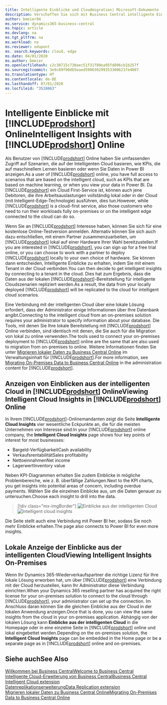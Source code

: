 ```yaml
---
title: Intelligente Einblicke und Cloudmigration| Microsoft-Dokumente
description: Verschaffen Sie sich mit Business Central intelligente Einblicke über Ihre lokale Lösung. Erfahren Sie, wie Sie in die Cloud migrieren.
author: bmeier94
ms.service: dynamics365-business-central
ms.topic: article
ms.devlang: na
ms.tgt_pltfrm: na
ms.workload: na
ms.reviewer: edupont
ms. search.keywords: cloud, edge
ms.date: 04/01/2020
ms.author: bmeier
ms.openlocfilehash: c2c30715c730aec51f31f80ea95fd896cb1b257f
ms.sourcegitcommit: 3e9c89f90db5eaed599630299353300621fe4007
ms.translationtype: HT
ms.contentlocale: de-DE
ms.lasthandoff: 07/01/2020
ms.locfileid: "3528863"
---
```

# <a name="intelligent-insights-with-prodshort-online"></a><span data-ttu-id="5f52b-104">Intelligente Einblicke mit [!INCLUDE[prodshort](includes/prodshort.md)] Online</span><span class="sxs-lookup"><span data-stu-id="5f52b-104">Intelligent Insights with [!INCLUDE[prodshort](includes/prodshort.md)] Online</span></span>

<span data-ttu-id="5f52b-105">Als Benutzer von [!INCLUDE[prodshort](includes/prodshort.md)] Online haben Sie umfassenden Zugriff auf Szenarien, die auf der Intelligenten Cloud basieren, wie KPIs, die auf maschinellem Lernen basieren oder wenn Sie Daten in Power BI anzeigen.</span><span class="sxs-lookup"><span data-stu-id="5f52b-105">As a user of [!INCLUDE[prodshort](includes/prodshort.md)] online, you have full access to scenarios that are based on the intelligent cloud, such as KPIs that are based on machine learning, or when you view your data in Power BI.</span></span> <span data-ttu-id="5f52b-106">Da [!INCLUDE[prodshort](includes/prodshort.md)] ein Cloud First-Service ist, können auch jene Debitoren, die ihre Arbeitsauslastungen vollständig lokal oder in der Cloud (mit Intelligent-Edge-Technologie) ausführen, dies tun.</span><span class="sxs-lookup"><span data-stu-id="5f52b-106">However, while [!INCLUDE[prodshort](includes/prodshort.md)] is a cloud-first service, also those customers who need to run their workloads fully on-premises or on the intelligent edge connected to the cloud can do so.</span></span>  

<span data-ttu-id="5f52b-107">Wenn Sie an [!INCLUDE[prodshort](includes/prodshort.md)] Interesse haben, können Sie sich für eine kostenlose Online-Testversion anmelden. Alternativ können Sie sich auch dazu entschließen, mit einem Partner zusammenzuarbeiten, um [!INCLUDE[prodshort](includes/prodshort.md)] lokal auf einer Hardware Ihrer Wahl bereitzustellen.</span><span class="sxs-lookup"><span data-stu-id="5f52b-107">If you are interested in [!INCLUDE[prodshort](includes/prodshort.md)], you can sign up for a free trial online, or you can choose to work with a partner to deploy [!INCLUDE[prodshort](includes/prodshort.md)] locally to your own choice of hardware.</span></span> <span data-ttu-id="5f52b-108">Sie können dann entscheiden, Intelligente Einblicke zu erhalten, indem Sie mit einem Tenant in der Cloud verbinden.</span><span class="sxs-lookup"><span data-stu-id="5f52b-108">You can then decide to get intelligent insights by connecting to a tenant in the cloud.</span></span> <span data-ttu-id="5f52b-109">Dies hat zum Ergebnis, dass die Daten aus der lokalen [!INCLUDE[prodshort](includes/prodshort.md)]-Bereitstellung für intelligente Cloudszenarien repliziert werden.</span><span class="sxs-lookup"><span data-stu-id="5f52b-109">As a result, the data from your locally deployed [!INCLUDE[prodshort](includes/prodshort.md)] will be replicated to the cloud for intelligent cloud scenarios.</span></span>  

<span data-ttu-id="5f52b-110">Eine Verbindung mit der intelligenten Cloud über eine lokale Lösung erfordert, dass der Administrator einige Informationen über Ihre Datenbank angibt.</span><span class="sxs-lookup"><span data-stu-id="5f52b-110">Connecting to the intelligent cloud from an on-premises solution requires your administrator to specify information about your database.</span></span> <span data-ttu-id="5f52b-111">Die Tools, mit denen Sie Ihre lokale Bereitstellung mit [!INCLUDE[prodshort](includes/prodshort.md)] Online verbinden, sind identisch mit denen, die Sie auch für die Migration von lokal zu online verwenden.</span><span class="sxs-lookup"><span data-stu-id="5f52b-111">The tools used to connect your on-premises deployment to [!INCLUDE[prodshort](includes/prodshort.md)] online are the same that are also used to migration from on-premises to online.</span></span> <span data-ttu-id="5f52b-112">Weitere Informationen finden Sie unter [Migrieren lokaler Daten zu Business Central Online](/dynamics365/business-central/dev-itpro/administration/migrate-data) im Verwaltungsinhalt für [!INCLUDE[prodshort](includes/prodshort.md)].</span><span class="sxs-lookup"><span data-stu-id="5f52b-112">For more information, see [Migrating On-Premises Data to Business Central Online](/dynamics365/business-central/dev-itpro/administration/migrate-data) in the administration content for [!INCLUDE[prodshort](includes/prodshort.md)].</span></span>  

## <a name="viewing-intelligent-cloud-insights-in-prodshort-online"></a><span data-ttu-id="5f52b-113">Anzeigen von Einblicken aus der intelligenten Cloud in [!INCLUDE[prodshort](includes/prodshort.md)] Online</span><span class="sxs-lookup"><span data-stu-id="5f52b-113">Viewing Intelligent Cloud Insights in [!INCLUDE[prodshort](includes/prodshort.md)] Online</span></span>

<span data-ttu-id="5f52b-114">In Ihrem [!INCLUDE[prodshort](includes/prodshort.md)]-Onlinemandanten zeigt die Seite **Intelligente Cloud Insights** vier wesentliche Eckpunkte an, die für die meisten Unternehmen von Interesse sind:</span><span class="sxs-lookup"><span data-stu-id="5f52b-114">In your [!INCLUDE[prodshort](includes/prodshort.md)] online company, the **Intelligent Cloud Insights** page shows four key points of interest for most businesses:</span></span>

- <span data-ttu-id="5f52b-115">Bargeld-Verfügbarkeit</span><span class="sxs-lookup"><span data-stu-id="5f52b-115">Cash availability</span></span>
- <span data-ttu-id="5f52b-116">Verkaufsrentabilität</span><span class="sxs-lookup"><span data-stu-id="5f52b-116">Sales profitability</span></span>
- <span data-ttu-id="5f52b-117">Nettoeinnahmen</span><span class="sxs-lookup"><span data-stu-id="5f52b-117">Net income</span></span>
- <span data-ttu-id="5f52b-118">Lagerwert</span><span class="sxs-lookup"><span data-stu-id="5f52b-118">Inventory value</span></span>

<span data-ttu-id="5f52b-119">Neben KPI-Diagrammen erhalten Sie zudem Einblicke in mögliche Problembereiche, wie z. B. überfällige Zahlungen.</span><span class="sxs-lookup"><span data-stu-id="5f52b-119">Next to the KPI charts, you get insights into potential areas of concern, including overdue payments.</span></span> <span data-ttu-id="5f52b-120">Wählen Sie die einzelnen Einblicke aus, um die Daten genauer zu untersuchen.</span><span class="sxs-lookup"><span data-stu-id="5f52b-120">Choose each insight to drill into the data.</span></span>  

> [!div class="mx-imgBorder"]
> <span data-ttu-id="5f52b-121">![Einblicke aus der intelligenten Cloud](media/across-intelligent-cloud/intelligentcloudApril19.png "Zeigt die Seite „Einblicke aus der intelligenten Cloud“ in Business Central an.")</span><span class="sxs-lookup"><span data-stu-id="5f52b-121">![Intelligent cloud insights](media/across-intelligent-cloud/intelligentcloudApril19.png "Shows the Intelligent Cloud Insights page in Business Central")</span></span>

<span data-ttu-id="5f52b-122">Die Seite stellt auch eine Verbindung mit Power BI her, sodass Sie noch mehr Einblicke erhalten.</span><span class="sxs-lookup"><span data-stu-id="5f52b-122">The page also connects to Power BI for even more insights.</span></span>

## <a name="viewing-intelligent-insights-on-premises"></a><span data-ttu-id="5f52b-123">Lokale Anzeige der Einblicke aus der intelligenten Cloud</span><span class="sxs-lookup"><span data-stu-id="5f52b-123">Viewing Intelligent Insights On-Premises</span></span>

<span data-ttu-id="5f52b-124">Wenn Ihr Dynamics 365-Wiederverkaufspartner die richtige Lizenz für Ihre lokale Lösung erworben hat, um über [!INCLUDE[prodshort](includes/prodshort.md)] eine Verbindung mit der Cloud herzustellen, kann Ihr Administrator diese Verbindung einrichten.</span><span class="sxs-lookup"><span data-stu-id="5f52b-124">When your Dynamics 365 reselling partner has acquired the right license for your on-premises solution to connect to the cloud through [!INCLUDE[prodshort](includes/prodshort.md)], your administrator can set up the connection.</span></span> <span data-ttu-id="5f52b-125">Im Anschluss daran können Sie die gleichen Einblicke aus der Cloud in der lokalen Anwendung anzeigen.</span><span class="sxs-lookup"><span data-stu-id="5f52b-125">Once that is done, you can view the same insights from the cloud in your on-premises application.</span></span> <span data-ttu-id="5f52b-126">Abhängig von der lokalen Lösung kann **Einblicke aus der intelligenten Cloud** in die Homepage oder in eine einzelne Seite in [!INCLUDE[prodshort](includes/prodshort.md)] online und lokal eingebettet werden.</span><span class="sxs-lookup"><span data-stu-id="5f52b-126">Depending on the on-premises solution, the **Intelligent Cloud Insights** page can be embedded in the Home page or be a separate page as in [!INCLUDE[prodshort](includes/prodshort.md)] online and on-premises.</span></span>  

## <a name="see-also"></a><span data-ttu-id="5f52b-127">Siehe auch</span><span class="sxs-lookup"><span data-stu-id="5f52b-127">See Also</span></span>

[<span data-ttu-id="5f52b-128">Willkommen bei Business Central</span><span class="sxs-lookup"><span data-stu-id="5f52b-128">Welcome to Business Central</span></span>](index.md)  
[<span data-ttu-id="5f52b-129">Intelligente Cloud-Erweiterung von Business Central</span><span class="sxs-lookup"><span data-stu-id="5f52b-129">Business Central Intelligent Cloud extension</span></span>](ui-extensions-intelligent-cloud.md)  
[<span data-ttu-id="5f52b-130">Datenreplikationserweiterung</span><span class="sxs-lookup"><span data-stu-id="5f52b-130">Data Replication extension</span></span>](ui-extensions-data-replication.md)  
[<span data-ttu-id="5f52b-131">Migrieren lokaler Daten zu Business Central Online</span><span class="sxs-lookup"><span data-stu-id="5f52b-131">Migrating On-Premises Data to Business Central Online</span></span>](/dynamics365/business-central/dev-itpro/administration/migrate-data)  
